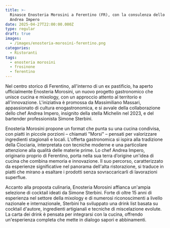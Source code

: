 ```yaml
---
title: >-
  Rinasce Enosteria Morosini a Ferentino (FR), con la consulenza dello chef
  Andrea Impero
date: 2025-04-27T22:00:00.000Z
type: regular
draft: true
images:
  - /images/enosteria-morosini-ferentino.png
categories:
  - Ristoranti
tags:
  - enosteria morosini
  - frosinone
  - ferentino
---
```


Nel centro storico di Ferentino, all'interno di un ex pastificio, ha aperto ufficialmente Enosteria Morosini, un nuovo progetto gastronomico che unisce cucina e mixology, con un approccio attento al territorio e all'innovazione. L'iniziativa è promossa da Massimiliano Massari, appassionato di cultura enogastronomica, e si avvale della collaborazione dello chef Andrea Impero, insignito della stella Michelin nel 2023, e del bartender professionista Simone Sterbini.

Enosteria Morosini propone un format che punta su una cucina condivisa, con piatti in piccole porzioni – chiamati "Morsi" – pensati per valorizzare ingredienti stagionali e locali. L'offerta gastronomica si ispira alla tradizione della Ciociaria, interpretata con tecniche moderne e una particolare attenzione alla qualità delle materie prime. Lo chef Andrea Impero, originario proprio di Ferentino, porta nella sua terra d’origine un'idea di cucina che combina memoria e innovazione. Il suo percorso, caratterizzato da esperienze significative nel panorama dell'alta ristorazione, si traduce in piatti che mirano a esaltare i prodotti senza sovraccaricarli di lavorazioni superflue.

Accanto alla proposta culinaria, Enosteria Morosini affianca un'ampia selezione di cocktail ideati da Simone Sterbini. Forte di oltre 15 anni di esperienza nel settore della mixology e di numerosi riconoscimenti a livello nazionale e internazionale, Sterbini ha sviluppato una drink list basata su cocktail d'autore, ingredienti artigianali e tecniche di miscelazione evolute. La carta dei drink è pensata per integrarsi con la cucina, offrendo un'esperienza completa che mette in dialogo sapori e abbinamenti.
